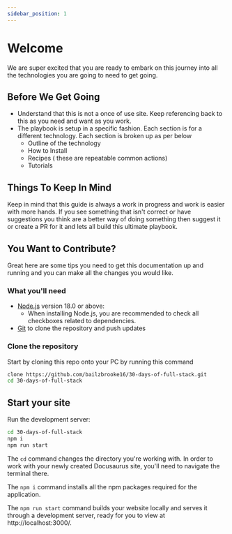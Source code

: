 ```yaml
---
sidebar_position: 1
---
```


# Welcome

We are super excited that you are ready to embark on this journey into all the technologies you are going to need to get going.

## Before We Get Going

- Understand that this is not a once of use site. Keep referencing back to this as you need and want as you work.
- The playbook is setup in a specific fashion. Each section is for a different technology. Each section is broken up as per below
  - Outline of the technology
  - How to Install
  - Recipes ( these are repeatable common actions)
  - Tutorials

## Things To Keep In Mind

Keep in mind that this guide is always a work in progress and work is easier with more hands. If you see something that isn't correct or have
suggestions you think are a better way of doing something then suggest it or create a PR for it and lets all build this ultimate playbook.

## You Want to Contribute?

Great here are some tips you need to get this documentation up and running and you can make all the changes you would like.



### What you'll need

- [Node.js](https://nodejs.org/en/download/) version 18.0 or above:
  - When installing Node.js, you are recommended to check all checkboxes related to dependencies.
- [Git](https://git-scm.com/downloads) to clone the repository and push updates

### Clone the repository

Start by cloning this repo onto your PC by running this command

```bash
clone https://github.com/bailzbrooke16/30-days-of-full-stack.git
cd 30-days-of-full-stack
```


## Start your site

Run the development server:

```bash
cd 30-days-of-full-stack
npm i
npm run start
```

The `cd` command changes the directory you're working with. In order to work with your newly created Docusaurus site, you'll need to navigate the terminal there.

The `npm i` command installs all the npm packages required for the application.

The `npm run start` command builds your website locally and serves it through a development server, ready for you to view at http://localhost:3000/.

